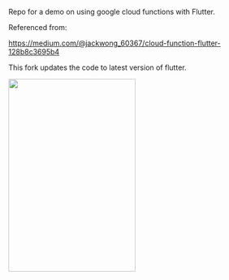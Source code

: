 Repo for a demo on using google cloud functions with Flutter.

Referenced from:

https://medium.com/@jackwong_60367/cloud-function-flutter-128b8c3695b4

This fork updates the code to latest version of flutter.

<img src="https://raw.githubusercontent.com/iamjackslayer/cloud-function-crud-example/master/lib/assets/new_demo.gif" width="250" height="380" />
